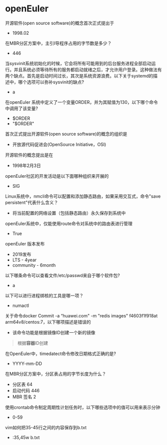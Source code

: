 # openEuler


开源软件(open source software)的概念首次正式提出于
- 1998.02

在MBR分区方案中，主引I导程序占用的字节数是多少？
- 446

当sysvinit系统初始化的时候，它会将所有可能用到的后台服务进程全部启动运行。并且系统必须等待所有的服务都启动就绪之后，才允许用户登录。这种做法有两个缺点。首先是启动时间过长，其次是系统资源浪费。以下关于systemd的描述中，哪个选项可以弥补sysvinit的缺点?
- a

在openEuler 系统中定义了一个变量ORDER，并为其赋值为130，以下哪个命令中调用了该变量?
- $ORDER
- "$ORDER"

首次正式提出开源软件(open source software)的概念的组织是
- 开放源代码促进会(OpenSource Initiative，OSl)

开源软件的概念提出是在
- 1998年2月3日

openEuler社区的开发活动是以下面哪种组织来开展的
- SIG

Linux系统中，nmcli命令可以配置和添加静态路由，如果采用交互式，命令"save persistent"代表什么含义？
- 将当前配置的网络设置（包括静态路由）永久保存到系统中

openEuler系统中，仅能使用route命令对系统中的路由表进行管理
- True

openEuler 版本发布
- 2019发布
- LTS - 4year
- community - 6month

以下哪条命令可以查看文件/etc/passwd来自于哪个软件包?
- a

以下可以进行进程绑核的工具是哪一项？
- numactl

关于命令docker Commit -a “huawei.com" -m "redis images" f4603f1f918at arm64v8/centos:7，以下哪项描述是错误的
- 该命令功能是根据镜像ID创建一个新的镜像
> 根据**容器**ID创建

在OpenEuler中，timedatect命令修改日期格式正确的是?
- YYYY-mm-DD

在MBR分区方案中，分区表占用的字节长度为什么？
- 分区表 64
- 启动代码 446
- MBR 签名 2

使用crontab命令制定周期性计划任务时，以下哪些选项中的值可以用来表示分钟
- 0-59

vim如何把35-45行之间的内容保存到b.txt
- :35,45w b.txt
